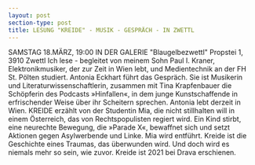 ```yaml
---
layout: post
section-type: post
title: LESUNG "KREIDE" - MUSIK - GESPRÄCH - IN ZWETTL
---
```

SAMSTAG 18.MÄRZ, 19:00 IN DER GALERIE "Blaugelbezwettl"
Propstei 1, 3910 Zwettl
Ich lese - begleitet von meinem Sohn Paul I. Kraner, Elektronikmusiker, der zur Zeit in Wien lebt, und Medientechnik an der FH St. Pölten studiert.
Antonia Eckhart führt das Gespräch. Sie ist Musikerin und Literaturwissenschaftlerin, zusammen mit Tina Krapfenbauer die Schöpferin des Podcasts »Hinfallen«, in dem junge Kunstschaffende in erfrischender Weise über ihr Scheitern sprechen. Antonia lebt derzeit in Wien.
KREIDE erzählt von der Studentin Mia, die nicht stillhalten will in einem Österreich, das von Rechtspopulisten regiert wird. Ein Kind stirbt, eine neurechte Bewegung, die »Parade X«, bewaffnet sich und setzt Aktionen gegen Asylwerbende und Linke. Mia wird entführt.
Kreide ist die Geschichte eines Traumas, das überwunden wird. Und doch wird es niemals mehr so sein, wie zuvor.
Kreide ist 2021 bei Drava erschienen.
